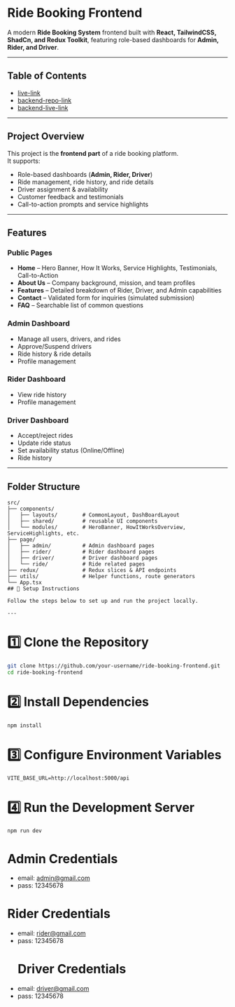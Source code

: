 # Ride Booking Frontend

A modern **Ride Booking System** frontend built with **React, TailwindCSS, ShadCn, and Redux Toolkit**, featuring role-based dashboards for **Admin, Rider, and Driver**.

---

## Table of Contents

- [live-link](#project-overview)
- [backend-repo-link](#project-overview)
- [backend-live-link](#project-overview)

---

## Project Overview

This project is the **frontend part** of a ride booking platform.  
It supports:

- Role-based dashboards (**Admin, Rider, Driver**)
- Ride management, ride history, and ride details
- Driver assignment & availability
- Customer feedback and testimonials
- Call-to-action prompts and service highlights

---

## Features

### Public Pages

- **Home** – Hero Banner, How It Works, Service Highlights, Testimonials, Call-to-Action
- **About Us** – Company background, mission, and team profiles
- **Features** – Detailed breakdown of Rider, Driver, and Admin capabilities
- **Contact** – Validated form for inquiries (simulated submission)
- **FAQ** – Searchable list of common questions

### Admin Dashboard

- Manage all users, drivers, and rides
- Approve/Suspend drivers
- Ride history & ride details
- Profile management

### Rider Dashboard

- View ride history
- Profile management

### Driver Dashboard

- Accept/reject rides
- Update ride status
- Set availability status (Online/Offline)
- Ride history

---

## Folder Structure

```text
src/
├── components/
│   ├── layouts/        # CommonLayout, DashBoardLayout
│   ├── shared/         # reusable UI components
│   └── modules/        # HeroBanner, HowItWorksOverview, ServiceHighlights, etc.
├── page/
│   ├── admin/          # Admin dashboard pages
│   ├── rider/          # Rider dashboard pages
│   ├── driver/         # Driver dashboard pages
│   └── ride/           # Ride related pages
├── redux/              # Redux slices & API endpoints
├── utils/              # Helper functions, route generators
└── App.tsx
## 🚀 Setup Instructions

Follow the steps below to set up and run the project locally.

---
```
# 1️⃣ Clone the Repository

```bash
git clone https://github.com/your-username/ride-booking-frontend.git
cd ride-booking-frontend
```
# 2️⃣ Install Dependencies
```bash
npm install
```
# 3️⃣ Configure Environment Variables
```
VITE_BASE_URL=http://localhost:5000/api
```
# 4️⃣ Run the Development Server
```
npm run dev
```
# Admin Credentials
- email: admin@gmail.com
- pass: 12345678
# Rider Credentials
- email: rider@gmail.com
- pass: 12345678
  # Driver Credentials
- email: driver@gmail.com
- pass: 12345678
